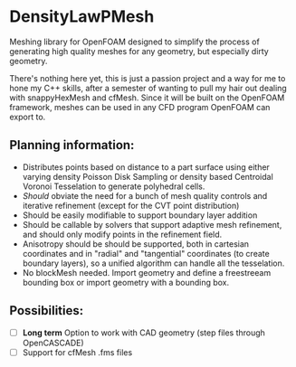 # DensityLawPMesh
Meshing library for OpenFOAM designed to simplify the process of generating high quality meshes for any geometry, but especially dirty geometry.

There's nothing here yet, this is just a passion project and a way for me to hone my C++ skills, after a semester of wanting to pull my hair out dealing with snappyHexMesh and cfMesh.
Since it will be built on the OpenFOAM framework, meshes can be used in any CFD program OpenFOAM can export to.

## Planning information:
- Distributes points based on distance to a part surface using either varying density Poisson Disk Sampling or density based Centroidal Voronoi Tesselation to generate polyhedral cells.
- _Should_ obviate the need for a bunch of mesh quality controls and iterative refinement (except for the CVT point distribution)
- Should be easily modifiable to support boundary layer addition
- Should be callable by solvers that support adaptive mesh refinement, and should only modify points in the refinement field.
- Anisotropy should be should be supported, both in cartesian coordinates and in "radial" and "tangential" coordinates (to create boundary layers), so a unified algorithm can handle all the tesselation.
- No blockMesh needed. Import geometry and define a freestreeam bounding box or import geometry with a bounding box.

## Possibilities:
 - [ ] **Long term** Option to work with CAD geometry (step files through OpenCASCADE)
 - [ ] Support for cfMesh .fms files
